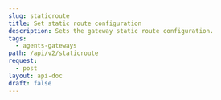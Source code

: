 ```yaml
---
slug: staticroute
title: Set static route configuration
description: Sets the gateway static route configuration.
tags:
  - agents-gateways
path: /api/v2/staticroute
request:
  - post
layout: api-doc
draft: false
---
```


